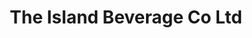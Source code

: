 ---
title: "The Island Beverage Co Ltd"
url: /bandon/the-island-beverage-co-ltd/
shop: Allgemein
---